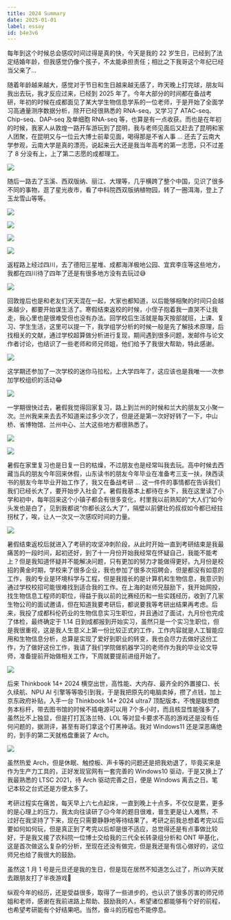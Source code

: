 ```yaml
---
title: 2024 Summary
date: 2025-01-01
label: essay
id: b4e3v6
---
```


每年到这个时候总会感叹时间过得是真的快，今天是我的 22 岁生日，已经到了法定结婚年龄，但我感觉仍像个孩子，不太能承担责任；相比之下我哥这个年纪已经当父亲了...

随着年龄越来越大，感觉对于节日和生日越来越无感了，昨天晚上打完球，朋友叫我出去玩，我才反应过来，已经到 2025 年了。今年大部分的时间都在备战考研，年初的时候在成都面见了某大学生物信息学系的一位老师，于是开始了全面学习高通量测序数据分析，除开已经很熟悉的 RNA-seq，又学习了 ATAC-seq、Chip-seq、DAP-seq 及单细胞 RNA-seq 等，也算是有一点收获。而也是在年初的时候，我家人从敦煌一路开车游玩到了昆明，我与老师见面后又赶去了昆明和家人团聚，在昆明又与一位云大博士前辈见面，喝得那是不省人事 ... 还去了云南大学参观，云南大学是真的漂亮，说起来云大还是我当年高考的第一志愿，只不过差了 8 分没有上，上了第二志愿的成都理工。

![](assets/20250101155438.jpg)

随后一路去了玉溪、西双版纳、丽江、大理等，几乎横跨了整个中国，见识了很多不同的事物，逛了星光夜市，看了中科院西双版纳植物园，转了一圈洱海，登上了玉龙雪山等等。

![](assets/20250101155824.jpg)

![](assets/20250101155453.jpg)

![](assets/20250101155734.jpg)

![](assets/20250101155805.jpg)

返程路上经过四川，去了德阳三星堆、成都海洋极地公园、宜宾李庄等这些地方，我都在四川待了四年了还是有很多地方没有去玩过😅

![](assets/20250101155908.jpg)

回敦煌后也是和老友们天天混在一起，大家也都知道，以后能够相聚的时间只会越来越少，都要开始谋生活了。寒假结束返校的时候，小侄子抱着我一直哭不让我走，我心里也是很难受但也没有办法。回学校后生活就是每天按部就班，上课、复习、学生生活，这里可以提一下，我学组学分析的时候一般是先了解技术原理，后找相关的文献，通过学校超算做分析进行复现，期间遇到很多问题，发邮件与论文作者讨论，也结识了一些老师和师兄师姐，他们给予了我很大帮助，特此感谢。

![](assets/20250101160137.jpg)

这学期还参加了一次学校的迷你马拉松，上大学四年了，这应该也是我唯一一次参加学校组织的活动😂

![](assets/20250101160503.jpg)

一学期很快过去，暑假我觉得回家复习，路上到兰州的时候和兰大的朋友又小聚一次。兰州我来来去去不知道来过多少次了，但是还是第一次好好转了一下，中山桥、省博物馆、兰州中心、兰大这些地方都很熟悉了。

![](assets/20250101160707.jpg)

![](assets/20250101160731.jpg)

暑假在家里复习也是日复一日的枯燥，不过朋友也是经常叫我去玩。高中时候去西藏当兵的朋友今年回来休假，山东读书的朋友今年毕业在准备考三支一扶，陕西读书的朋友今年毕业开始工作了，我又在备战考研 ... 这一件件的事情都在告诉我们我们已经长大了，要开始步入社会了。暑假我基本上都待在乡下，我在这里读了小学和初中，每年回来这个小镇子都会有很多变化，村里我以前熟知的“大人们”如今头发也是白了，见到我都说“你都长这么大了”，隔壁以前健壮的叔叔如今都已经拄拐杖了，唉，让人一次又一次感叹时间的力量。

![](assets/20250101160804.jpg)

暑假结束返校后就进入了考研的攻坚冲刺阶段，从此时开始一直到考研结束是我最痛苦的一段时间，起初还好，到了十一月份开始我经常在怀疑自己，我能不能考上？但是我知道怀疑并不能解决问题，只有更加的努力才能做得更好。九月份是校招的黄金时期，学校来了很多企业，我也参加了很多次招聘会，但是都没有如意的工作，我的专业是环境科学与工程，但是我擅长的是计算机和生物信息，我意识到通过学校校招可能很难找到适合我的工作。在上海的赵师兄鼓励下，我开始网投，找生物信息工程师的职位，得益于我以前的比赛经历和一些实践经历，收到了几家生物公司的面试邀请，但在知道我要考研后，都说要我等考研出结果再考虑。后来，我投了成都科伦药业的生物信息实习生职位，并且通过了面试，九月份也完成了体检，最终确定于 1.14 日到成都报到开始实习，虽然只是一个实习生职位，但是我很重视，这是我人生意义上第一份比较正式的工作，工作内容就是人工智能应用和生物信息分析，总算是实现了爱好到职业的转变，我也会尽力去做好这份工作，为了做好这份工作，我请了我们学院做机器学习的老师作为我的毕业论文导师，准备提前开始做相关工作，下周就要提前进组开始了。

![](assets/20250101161303.jpg)

后来 Thinkbook 14+ 2024 横空出世，高性能、大内存、最齐全的外置接口、长久续航、NPU AI 引擎等等吸引到我，于是我把原先的电脑卖掉，攒了点钱，加上京东政府补贴，入手一台 Thinkbook 14+ 2024 ultra7 顶配版本，不愧是联想商务本标杆，带去图书馆的时候不插电源可以用 7个多小时，而且核显性能强多了，虽然比不上独显，但是打打瓦洛兰特、LOL 等对显卡要求不高的游戏还是没有任何问题的，据测评，甚至有哥们拿这个打黑神话。我对 Windows11 还是深恶痛绝的，到手的第二天就格盘重装了 Arch。

![](assets/20250101162545.jpg)

虽然热爱 Arch，但是休眠、触控板、声卡等的问题还是把我劝退了，毕竟买来是作为生产力工具的，正好发现官网有一套完善的 Windows10 驱动，于是又换上了我最熟悉的 LTSC 2021，待 Arch 驱动完善之日，便是 Windows 离去之日。笔记本较之台式还是方便太多了。

考研过程实在痛苦，每天早上六七点起床，一直到晚上十点多，不仅仅是累，更多的是心理上的压力，我太向往读研了😥今年的题目很难，普生更是让人难熬，不过好在我坚持了下来，现在只需要静静地等待结果了。考研之前我总想着考完以后要如何如何玩，但是真正到了考完以后却是很不适应，总觉得还是有点事做比较好，于是我又接了农科院一位博士交给我的三代全长转录组分析和 ONT 甲基化，这是首次做这么复杂的分析，至现在还没有做完，但是我还是有信心做好的，这位师兄也给了我很大的鼓励。

虽然这 1 月 1 号是元旦还是我的生日，但是现在居然不知道怎么过了，所以昨天就去跟朋友打了半夜游戏🤣

纵观今年的经历，还是受益很多，取得了一些进步的，也认识了很多厉害的师兄师姐和老师，感谢在我前进路上帮助、鼓励我的人，希望诸位都能够有个好的前程，也希望考研能有个好结果吧。当然，奋斗的历程也不能停息。